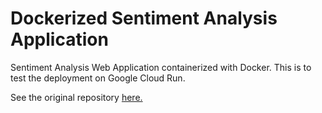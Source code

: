 # Dockerized Sentiment Analysis Application

Sentiment Analysis Web Application containerized with Docker. This is to test the deployment on Google Cloud Run. 

See the original repository [here.](https://github.com/AdmiralFirefox/nlp-sentiment-analysis-app)

